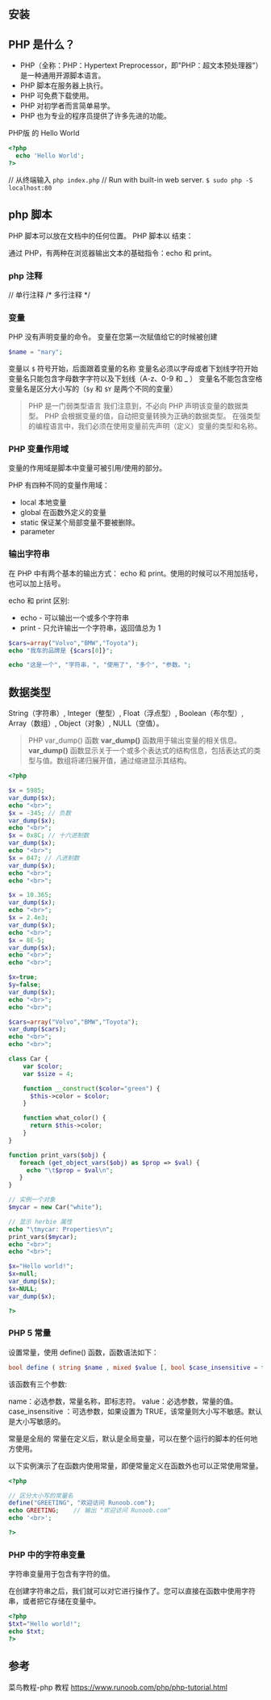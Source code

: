 ## 安装

## PHP 是什么？
*   PHP（全称：PHP：Hypertext Preprocessor，即"PHP：超文本预处理器"）是一种通用开源脚本语言。
*   PHP 脚本在服务器上执行。
*   PHP 可免费下载使用。
*   PHP 对初学者而言简单易学。
*   PHP 也为专业的程序员提供了许多先进的功能。


PHP版 的 Hello World
```php
<?php
  echo 'Hello World';
?>
```

// 从终端输入
`php index.php`
// Run with built-in web server.
`$ sudo php -S localhost:80`

## php 脚本
PHP 脚本可以放在文档中的任何位置。
PHP 脚本以 <?php 开始，以 ?> 结束：


通过 PHP，有两种在浏览器输出文本的基础指令：echo 和 print。

### php 注释

// 单行注释
/*
多行注释
*/

### 变量

PHP 没有声明变量的命令。
变量在您第一次赋值给它的时候被创建

```php
$name = "mary";
```

变量以 `$` 符号开始，后面跟着变量的名称
变量名必须以字母或者下划线字符开始
变量名只能包含字母数字字符以及下划线（A-z、0-9 和 _ ）
变量名不能包含空格
变量名是区分大小写的（`$y` 和 `$Y` 是两个不同的变量）

> PHP 是一门弱类型语言
我们注意到，不必向 PHP 声明该变量的数据类型。
PHP 会根据变量的值，自动把变量转换为正确的数据类型。
在强类型的编程语言中，我们必须在使用变量前先声明（定义）变量的类型和名称。

### PHP 变量作用域

变量的作用域是脚本中变量可被引用/使用的部分。

PHP 有四种不同的变量作用域：

* local 本地变量
* global 在函数外定义的变量
* static 保证某个局部变量不要被删除。
* parameter

### 输出字符串

在 PHP 中有两个基本的输出方式： echo 和 print。使用的时候可以不用加括号，也可以加上括号。

echo 和 print 区别:

* echo - 可以输出一个或多个字符串
* print - 只允许输出一个字符串，返回值总为 1

```php
$cars=array("Volvo","BMW","Toyota");
echo "我车的品牌是 {$cars[0]}";

echo "这是一个", "字符串，", "使用了", "多个", "参数。";
```

## 数据类型

String（字符串）, Integer（整型）, Float（浮点型）, Boolean（布尔型）, Array（数组）, Object（对象）, NULL（空值）。

> PHP var_dump() 函数
**var_dump()** 函数用于输出变量的相关信息。
**var_dump()** 函数显示关于一个或多个表达式的结构信息，包括表达式的类型与值。数组将递归展开值，通过缩进显示其结构。

```php
<?php

$x = 5985;
var_dump($x);
echo "<br>";
$x = -345; // 负数
var_dump($x);
echo "<br>";
$x = 0x8C; // 十六进制数
var_dump($x);
echo "<br>";
$x = 047; // 八进制数
var_dump($x);
echo "<br>";
echo "<br>";

$x = 10.365;
var_dump($x);
echo "<br>";
$x = 2.4e3;
var_dump($x);
echo "<br>";
$x = 8E-5;
var_dump($x);
echo "<br>";
echo "<br>";

$x=true;
$y=false;
var_dump($x);
echo "<br>";
echo "<br>";

$cars=array("Volvo","BMW","Toyota");
var_dump($cars);
echo "<br>";
echo "<br>";

class Car {
    var $color;
    var $size = 4;

    function __construct($color="green") {
      $this->color = $color;
    }

    function what_color() {
      return $this->color;
    }
}

function print_vars($obj) {
   foreach (get_object_vars($obj) as $prop => $val) {
     echo "\t$prop = $val\n";
   }
}

// 实例一个对象
$mycar = new Car("white");

// 显示 herbie 属性
echo "\tmycar: Properties\n";
print_vars($mycar);
echo "<br>";
echo "<br>";

$x="Hello world!";
$x=null;
var_dump($x);
$x=NULL;
var_dump($x);

?>
```

### PHP 5 常量

设置常量，使用 define() 函数，函数语法如下：

```php
bool define ( string $name , mixed $value [, bool $case_insensitive = false ] )
```

该函数有三个参数:

name：必选参数，常量名称，即标志符。
value：必选参数，常量的值。
case_insensitive ：可选参数，如果设置为 TRUE，该常量则大小写不敏感。默认是大小写敏感的。

常量是全局的
常量在定义后，默认是全局变量，可以在整个运行的脚本的任何地方使用。

以下实例演示了在函数内使用常量，即便常量定义在函数外也可以正常使用常量。

```php
<?php

// 区分大小写的常量名
define("GREETING", "欢迎访问 Runoob.com");
echo GREETING;    // 输出 "欢迎访问 Runoob.com"
echo '<br>';

?>
```

### PHP 中的字符串变量

字符串变量用于包含有字符的值。

在创建字符串之后，我们就可以对它进行操作了。您可以直接在函数中使用字符串，或者把它存储在变量中。

```php
<?php
$txt="Hello world!";
echo $txt;
?>
```

## 参考

菜鸟教程-php 教程
<https://www.runoob.com/php/php-tutorial.html>
